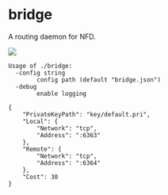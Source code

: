 # bridge

A routing daemon for NFD.

![](http://i.imgur.com/t1mYJH8.png)

```
Usage of ./bridge:
  -config string
    	config path (default "bridge.json")
  -debug
    	enable logging
```

```
{
	"PrivateKeyPath": "key/default.pri",
	"Local": {
		"Network": "tcp",
		"Address": ":6363"
	},
	"Remote": {
		"Network": "tcp",
		"Address": ":6364"
	},
	"Cost": 30
}
```
